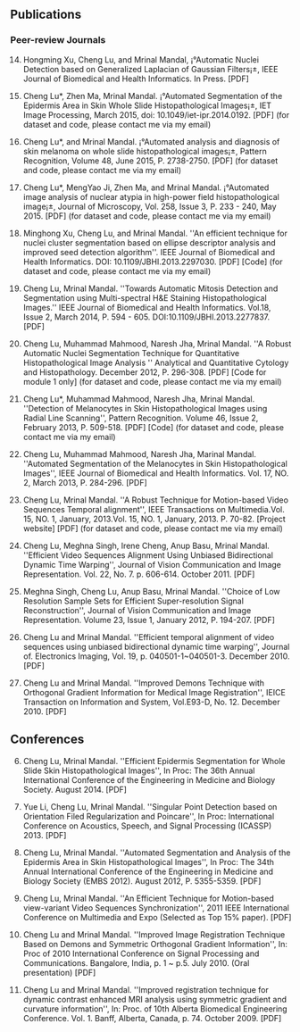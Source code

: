 ## Publications

### Peer-review Journals

14. Hongming Xu, Cheng Lu, and Mrinal Mandal, ¡°Automatic Nuclei Detection based on Generalized Laplacian of Gaussian Filters¡±, IEEE Journal of Biomedical and Health Informatics. In Press. [PDF]

13. Cheng Lu*, Zhen Ma, Mrinal Mandal. ¡°Automated Segmentation of the Epidermis Area in Skin Whole Slide Histopathological Images¡±, IET Image Processing, March 2015, doi: 10.1049/iet-ipr.2014.0192. [PDF] (for dataset and code, please contact me via my email)

12. Cheng Lu*, and Mrinal Mandal. ¡°Automated analysis and diagnosis of skin melanoma on whole slide histopathological images¡±, Pattern Recognition, Volume 48, June 2015, P. 2738-2750. [PDF] (for dataset and code, please contact me via my email)

11. Cheng Lu*, MengYao Ji, Zhen Ma, and Mrinal Mandal. ¡°Automated image analysis of nuclear atypia in high-power field histopathological image¡±, Journal of Microscopy, Vol. 258, Issue 3, P. 233 - 240, May 2015. [PDF] (for dataset and code, please contact me via my email)

10. Minghong Xu, Cheng Lu, and Mrinal Mandal. ''An efficient technique for nuclei cluster segmentation based on ellipse descriptor analysis and improved seed detection algorithm''. IEEE Journal of Biomedical and Health Informatics. DOI: 10.1109/JBHI.2013.2297030. [PDF] [Code] (for dataset and code, please contact me via my email)

9.  Cheng Lu, Mrinal Mandal. ''Towards Automatic Mitosis Detection and Segmentation using Multi-spectral H&E Staining Histopathological Images.'' IEEE Journal of Biomedical and Health Informatics.  Vol.18, Issue 2, March 2014, P. 594 - 605. DOI:10.1109/JBHI.2013.2277837. [PDF]

8.   Cheng Lu, Muhammad Mahmood, Naresh Jha, Mrinal Mandal. ''A Robust Automatic Nuclei Segmentation Technique for Quantitative Histopathological Image Analysis '' Analytical and Quantitative Cytology and Histopathology. December 2012, P. 296-308. [PDF]  [Code for module 1 only] (for dataset and code, please contact me via my email)

7.   Cheng Lu*, Muhammad Mahmood, Naresh Jha, Mrinal Mandal. ''Detection of Melanocytes in Skin Histopathological Images using Radial Line Scanning'', Pattern Recognition. Volume 46, Issue 2, February 2013, P. 509-518. [PDF]  [Code] (for dataset and code, please contact me via my email)

6.   Cheng Lu, Muhammad Mahmood, Naresh Jha, Marinal Mandal. ''Automated Segmentation of the Melanocytes in Skin Histopathological Images'', IEEE Journal of Biomedical and Health Informatics. Vol. 17, NO. 2, March 2013, P. 284-296. [PDF]

5.   Cheng Lu, Mrinal Mandal. ''A Robust Technique for Motion-based Video Sequences Temporal alignment'', IEEE Transactions on Multimedia.Vol. 15, NO. 1, January, 2013.Vol. 15, NO. 1, January, 2013. P. 70-82. [Project website] [PDF] (for dataset and code, please contact me via my email)

4.   Cheng Lu, Meghna Singh, Irene Cheng, Anup Basu, Mrinal Mandal. ''Efficient Video Sequences Alignment Using Unbiased Bidirectional Dynamic Time Warping'', Journal of Vision Communication and Image Representation. Vol. 22, No. 7. p. 606-614. October 2011. [PDF]

3.   Meghna Singh, Cheng Lu, Anup Basu, Mrinal Mandal. ''Choice of Low Resolution Sample Sets for Efficient Super-resolution Signal Reconstruction'', Journal of Vision Communication and Image Representation. Volume 23, Issue 1, January 2012, P. 194-207. [PDF]

2.   Cheng Lu and Mrinal Mandal. ''Efficient temporal alignment of video sequences using unbiased bidirectional dynamic time warping'', Journal of. Electronics Imaging, Vol. 19, p. 040501-1~040501-3. December 2010. [PDF]

1.   Cheng Lu and Mrinal Mandal. ''Improved Demons Technique with Orthogonal Gradient Information for Medical Image Registration'', IEICE Transaction on Information and System, Vol.E93-D, No. 12. December 2010. [PDF]

## Conferences

6. Cheng Lu, Mrinal Mandal. ''Efficient Epidermis Segmentation for Whole Slide Skin Histopathological Images'', In Proc: The 36th Annual International Conference of the Engineering in Medicine and Biology Society. August 2014. [PDF]

5. Yue Li, Cheng Lu, Mrinal Mandal. ''Singular Point Detection based on Orientation Filed Regularization and Poincare'', In Proc: International Conference on Acoustics, Speech, and Signal Processing (ICASSP) 2013. [PDF]

4. Cheng Lu, Mrinal Mandal. ''Automated Segmentation and Analysis of the Epidermis Area in Skin Histopathological Images'', In Proc: The 34th Annual International Conference of the Engineering in Medicine and Biology Society (EMBS 2012). August 2012, P. 5355-5359. [PDF]

3.   Cheng Lu, Mrinal Mandal. ''An Efficient Technique for Motion-based view-variant Video Sequences Synchronization'', 2011 IEEE International Conference on Multimedia and Expo (Selected as Top 15% paper). [PDF]

2.   Cheng Lu and Mrinal Mandal. ''Improved Image Registration Technique Based on Demons and Symmetric Orthogonal Gradient Information'', In: Proc of 2010 International Conference on Signal Processing and Communications. Bangalore, India, p. 1 ~ p.5. July 2010. (Oral presentation) [PDF]

1.  Cheng Lu and Mrinal Mandal. ''Improved registration technique for dynamic contrast enhanced MRI analysis using symmetric gradient and curvature information'', In: Proc. of 10th Alberta Biomedical Engineering Conference. Vol. 1. Banff, Alberta, Canada, p. 74. October 2009. [PDF]
